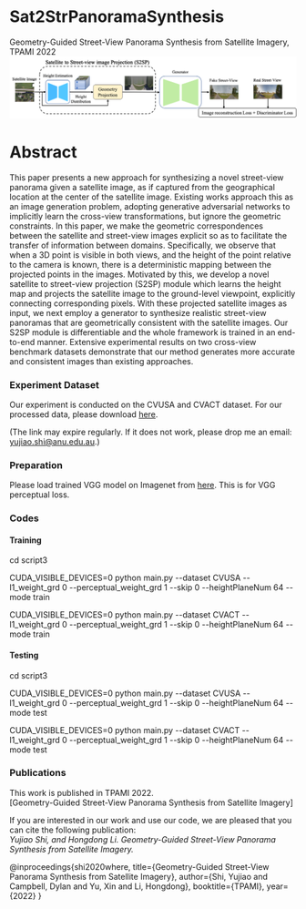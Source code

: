 # Sat2StrPanoramaSynthesis
Geometry-Guided Street-View Panorama Synthesis from Satellite Imagery, TPAMI 2022
![alt text](./framework.png)

# Abstract
This paper presents a new approach for synthesizing a novel street-view panorama given a satellite image, as if captured from the geographical location at the center of the satellite image. Existing works approach this as an image generation problem, adopting generative adversarial networks to implicitly learn the cross-view transformations, but ignore the geometric constraints.
In this paper, we make the geometric correspondences between the satellite and street-view images explicit so as to facilitate the transfer of information between domains.
Specifically, we observe that when a 3D point is visible in both views, and the height of the point relative to the camera is known, there is a deterministic mapping between the projected points in the images.
Motivated by this, we develop a novel satellite to street-view projection (S2SP) module which learns the height map and projects the satellite image to the ground-level viewpoint, explicitly connecting corresponding pixels.
With these projected satellite images as input, we next employ a generator to synthesize realistic street-view panoramas that are geometrically consistent with the satellite images.
Our S2SP module is differentiable and the whole framework is trained in an end-to-end manner.
Extensive experimental results on two cross-view benchmark datasets demonstrate that our method generates more accurate and consistent images than existing approaches.

### Experiment Dataset

Our experiment is conducted on the CVUSA and CVACT dataset. For our processed data, please download [here](https://anu365-my.sharepoint.com/:f:/g/personal/u6293587_anu_edu_au/EuOBUDUQNClJvCpQ8bD1hnoBjdRBWxsHOVp946YVahiMGg?e=F4yRAC).  

(The link may expire regularly. If it does not work, please drop me an email: yujiao.shi@anu.edu.au.)

### Preparation

Please load trained VGG model on Imagenet from [here](https://anu365-my.sharepoint.com/:u:/g/personal/u6293587_anu_edu_au/EVueknEGIBpKolDJ3JrqEjsBey5P12JFuR36xpO-inhXHg?e=kkmD4r). This is for VGG perceptual loss. 

### Codes

#### Training

cd script3

CUDA_VISIBLE_DEVICES=0 python main.py --dataset CVUSA --l1_weight_grd 0 --perceptual_weight_grd 1 --skip 0 --heightPlaneNum 64 --mode train

CUDA_VISIBLE_DEVICES=0 python main.py --dataset CVACT --l1_weight_grd 0 --perceptual_weight_grd 1 --skip 0 --heightPlaneNum 64 --mode train


#### Testing

cd script3

CUDA_VISIBLE_DEVICES=0 python main.py --dataset CVUSA --l1_weight_grd 0 --perceptual_weight_grd 1 --skip 0 --heightPlaneNum 64 --mode test 

CUDA_VISIBLE_DEVICES=0 python main.py --dataset CVACT --l1_weight_grd 0 --perceptual_weight_grd 1 --skip 0 --heightPlaneNum 64 --mode test 


### Publications
This work is published in TPAMI 2022.  
[Geometry-Guided Street-View Panorama Synthesis from Satellite Imagery]

If you are interested in our work and use our code, we are pleased that you can cite the following publication:  
*Yujiao Shi, and Hongdong Li. Geometry-Guided Street-View Panorama Synthesis from Satellite Imagery.*

@inproceedings{shi2020where,
  title={Geometry-Guided Street-View Panorama Synthesis from Satellite Imagery},
  author={Shi, Yujiao and Campbell, Dylan and Yu, Xin and Li, Hongdong},
  booktitle={TPAMI},
  year={2022}
}



